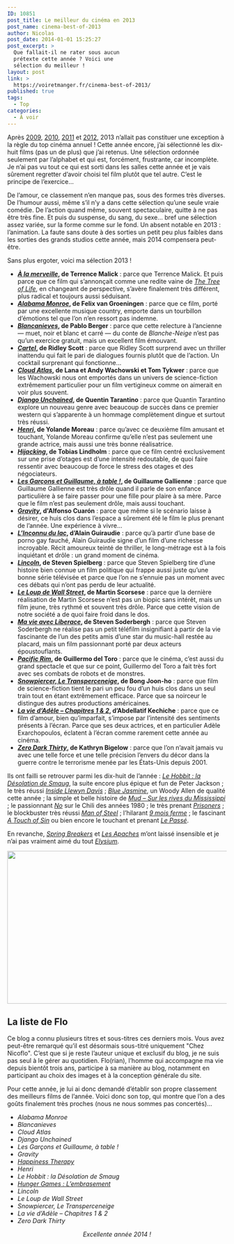 ```yaml
---
ID: 10851
post_title: Le meilleur du cinéma en 2013
post_name: cinema-best-of-2013
author: Nicolas
post_date: 2014-01-01 15:25:27
post_excerpt: >
  Que fallait-il ne rater sous aucun
  prétexte cette année ? Voici une
  sélection du meilleur !
layout: post
link: >
  https://voiretmanger.fr/cinema-best-of-2013/
published: true
tags:
  - Top
categories:
  - À voir
---
```

Après <a href="https://voiretmanger.fr/2009/12/26/cinema-the-very-best-of-2009/">2009</a>, <a href="https://voiretmanger.fr/2010/12/26/cinema-best-of-2010/">2010</a>, <a href="https://voiretmanger.fr/2011/12/31/cinema-best-of-2011/">2011</a> et <a href="https://voiretmanger.fr/cinema-best-of-2012/">2012</a>, 2013 n’allait pas constituer une exception à la règle du top cinéma annuel ! Cette année encore, j’ai sélectionné les dix-huit films (pas un de plus) que j’ai retenus. Une sélection ordonnée seulement par l’alphabet et qui est, forcément, frustrante, car incomplète. Je n’ai pas vu tout ce qui est sorti dans les salles cette année et je vais sûrement regretter d’avoir choisi tel film plutôt que tel autre. C’est le principe de l’exercice…

De l’amour, ce classement n’en manque pas, sous des formes très diverses. De l’humour aussi, même s’il n’y a dans cette sélection qu’une seule vraie comédie. De l’action quand même, souvent spectaculaire, quitte à ne pas être très fine. Et puis du suspense, du sang, du sexe… bref une sélection assez variée, sur la forme comme sur le fond. Un absent notable en 2013 : l’animation. La faute sans doute à des sorties un petit peu plus faibles dans les sorties des grands studios cette année, mais 2014 compensera peut-être.

Sans plus ergoter, voici ma sélection 2013 !

<ul>
	<li><strong><a title="À la merveille, Terrence Malick" href="https://voiretmanger.fr/a-la-merveille-malick/"><em>À la merveille</em></a>, de Terrence Malick</strong> : parce que Terrence Malick. Et puis parce que ce film qui s’annonçait comme une redite vaine de <a title="The Tree of Life, Terrence Malick (Palme d’or 2011)" href="https://voiretmanger.fr/tree-of-life-malick/"><em>The Tree of Life</em></a>, en changeant de perspective, s’avère finalement très différent, plus radical et toujours aussi séduisant.</li>
	<li><strong><a title="Alabama Monroe, Felix van Groeningen" href="https://voiretmanger.fr/alabama-monroe-van-groeningen/"><em>Alabama Monroe</em></a>, de Felix van Groeningen</strong> : parce que ce film, porté par une excellente musique country, emporte dans un tourbillon d’émotions tel que l’on n’en ressort pas indemne.</li>
	<li><strong><a title="Blancanieves, Pablo Berger" href="https://voiretmanger.fr/blancanieves-berger/"><em>Blancanieves</em></a>, de Pablo Berger</strong> : parce que cette relecture à l’ancienne — muet, noir et blanc et carré — du conte de <em>Blanche-Neige</em> n’est pas qu’un exercice gratuit, mais un excellent film émouvant.</li>
	<li><strong><a title="Cartel, Ridley Scott" href="https://voiretmanger.fr/cartel-scott/"><em>Cartel</em></a>, de Ridley Scott</strong> : parce que Ridley Scott surprend avec un thriller inattendu qui fait le pari de dialogues fournis plutôt que de l’action. Un cocktail surprenant qui fonctionne…</li>
	<li><strong><a title="Cloud Atlas, Lana et Andy Wachowski et Tom Tykwer" href="https://voiretmanger.fr/cloud-atlas-wachowski-tykwer/"><em>Cloud Atlas</em></a>, de Lana et Andy Wachowski et Tom Tykwer</strong> : parce que les Wachowski nous ont emportés dans un univers de science-fiction extrêmement particulier pour un film vertigineux comme on aimerait en voir plus souvent.</li>
	<li><strong><a title="Django Unchained, Quentin Tarantino" href="https://voiretmanger.fr/django-unchained-tarantino/"><em>Django Unchained</em></a>, de Quentin Tarantino</strong> : parce que Quantin Tarantino explore un nouveau genre avec beaucoup de succès dans ce premier western qui s’apparente à un hommage complètement dingue et surtout très réussi.</li>
	<li><strong><a title="Henri, Yolande Moreau" href="https://voiretmanger.fr/henri-moreau/"><em>Henri</em></a>, de Yolande Moreau</strong> : parce qu’avec ce deuxième film amusant et touchant, Yolande Moreau confirme qu’elle n’est pas seulement une grande actrice, mais aussi une très bonne réalisatrice.</li>
	<li><strong><a title="Hijacking, Tobias Lindholm" href="https://voiretmanger.fr/hijacking-lindholm/"><em>Hijacking</em></a>, de Tobias Lindholm</strong> : parce que ce film centré exclusivement sur une prise d’otages est d’une intensité redoutable, de quoi faire ressentir avec beaucoup de force le stress des otages et des négociateurs.</li>
	<li><strong><a title="Les Garçons et Guillaume, à table !, Guillaume Gallienne" href="https://voiretmanger.fr/garcons-guillaume-table-gallienne/"><em>Les Garçons et Guillaume, à table !</em></a>, de Guillaume Gallienne</strong> : parce que Guillaume Gallienne est très drôle quand il parle de son enfance particulière à se faire passer pour une fille pour plaire à sa mère. Parce que le film n’est pas seulement drôle, mais aussi touchant.</li>
	<li><strong><a title="Gravity, Alfonso Cuarón" href="https://voiretmanger.fr/gravity-cuaron/"><em>Gravity</em></a>, d'Alfonso Cuarón</strong> : parce que même si le scénario laisse à désirer, ce huis clos dans l’espace a sûrement été le film le plus prenant de l’année. Une expérience à vivre…</li>
	<li><strong><a title="L’Inconnu du lac, Alain Guiraudie" href="https://voiretmanger.fr/l-inconnu-du-lac-guiraudie/"><em>L’Inconnu du lac</em></a>, d’Alain Guiraudie</strong> : parce qu’à partir d’une base de porno gay fauché, Alain Guiraudie signe d’un film d’une richesse incroyable. Récit amoureux teinté de thriller, le long-métrage est à la fois inquiétant et drôle : un grand moment de cinéma.</li>
	<li><strong><a title="Lincoln, Steven Spielberg" href="https://voiretmanger.fr/lincoln-spielberg/"><em>Lincoln</em></a>, de Steven Spielberg</strong> : parce que Steven Spielberg tire d’une histoire bien connue un film politique qui frappe aussi juste qu’une bonne série télévisée et parce que l’on ne s’ennuie pas un moment avec ces débats qui n’ont pas perdu de leur actualité.</li>
	<li><strong><a title="Le Loup de Wall Street, Martin Scorsese" href="https://voiretmanger.fr/loup-wall-street-scorsese/"><em>Le Loup de Wall Street</em></a>, de Martin Scorsese</strong> : parce que la dernière réalisation de Martin Scorsese n’est pas un biopic sans intérêt, mais un film jeune, très rythmé et souvent très drôle. Parce que cette vision de notre société a de quoi faire froid dans le dos.</li>
	<li><strong><a title="Ma vie avec Liberace, Steven Soderbergh" href="https://voiretmanger.fr/ma-vie-avec-liberace-soderbergh/"><em>Ma vie avec Liberace</em></a>, de Steven Soderbergh</strong> : parce que Steven Soderbergh ne réalise pas un petit téléfilm insignifiant à partir de la vie fascinante de l’un des petits amis d’une star du music-hall restée au placard, mais un film passionnant porté par deux acteurs époustouflants.</li>
	<li><strong><a title="Pacific Rim, Guillermo del Toro" href="https://voiretmanger.fr/pacific-rim-toro/"><em>Pacific Rim</em></a>, de Guillermo del Toro</strong> : parce que le cinéma, c’est aussi du grand spectacle et que sur ce point, Guillermo del Toro a fait très fort avec ses combats de robots et de monstres.</li>
	<li><strong><a title="Snowpiercer, Le Transperceneige, Bong Joon-ho" href="https://voiretmanger.fr/snowpiercer-transperceneige-joon-ho/"><em>Snowpiercer, Le Transperceneige</em></a>, de Bong Joon-ho</strong> : parce que film de science-fiction tient le pari un peu fou d’un huis clos dans un seul train tout en étant extrêmement efficace. Parce que sa noirceur le distingue des autres productions américaines.</li>
	<li><strong><a title="La vie d’Adèle – Chapitres 1 &amp; 2, Abdellatif Kechiche (Palme d’or 2013)" href="https://voiretmanger.fr/la-vie-adele-chapitres-1-2-kechiche/"><em>La vie d’Adèle – Chapitres 1 &amp; 2</em></a>, d’Abdellatif Kechiche</strong> : parce que ce film d’amour, bien qu’imparfait, s’impose par l’intensité des sentiments présents à l’écran. Parce que ses deux actrices, et en particulier Adèle Exarchopoulos, éclatent à l’écran comme rarement cette année au cinéma.</li>
	<li><strong><a title="Zero Dark Thirty, Kathryn Bigelow" href="https://voiretmanger.fr/zero-dark-thirty-bigelow/"><em>Zero Dark Thirty</em></a>, de Kathryn Bigelow</strong> : parce que l’on n’avait jamais vu avec une telle force et une telle précision l’envers du décor dans la guerre contre le terrorisme menée par les États-Unis depuis 2001.</li>
</ul>
Ils ont failli se retrouver parmi les dix-huit de l’année : <a title="Le Hobbit : la Désolation de Smaug, Peter Jackson" href="https://voiretmanger.fr/hobbit-desolation-smaug-jackson/"><em>Le Hobbit : la Désolation de Smaug</em></a>, la suite encore plus épique et fun de Peter Jackson ; le très réussi <a title="Inside Llewyn Davis, Joel et Ethan Coen" href="https://voiretmanger.fr/inside-llewyn-davis-coen/"><em>Inside Llewyn Davis</em></a> ; <a title="Blue Jasmine, Woody Allen" href="https://voiretmanger.fr/blue-jasmine-allen/"><em>Blue Jasmine</em></a>, un Woody Allen de qualité cette année ; la simple et belle histoire de <a title="Mud – Sur les rives du Mississippi, Jeff Nichols" href="https://voiretmanger.fr/mud-sur-les-rives-du-mississippi-nichols/"><em>Mud – Sur les rives du Mississippi</em></a> ; le passionnant <a title="No, Pablo Larraín" href="https://voiretmanger.fr/no-larrain/"><em>No</em></a> sur le Chili des années 1980 ; le très prenant <a title="Prisoners, Denis Villeneuve" href="https://voiretmanger.fr/prisoners-villeneuve/"><em>Prisoners</em></a> ; le blockbuster très réussi <a title="Man of Steel, Zack Snyder" href="https://voiretmanger.fr/man-of-steel-snyder/"><em>Man of Steel</em></a> ; l’hilarant <a title="9 mois ferme, Albert Dupontel" href="https://voiretmanger.fr/9-mois-ferme-dupontel/"><em>9 mois ferme</em></a> ; le fascinant <a title="A Touch of Sin, Jia Zhang-Ke" href="https://voiretmanger.fr/a-touch-of-sin-zhang-ke/"><em>A Touch of Sin</em></a> ou bien encore le touchant et prenant <a title="Le Passé, Asghar Farhadi" href="https://voiretmanger.fr/le-passe-farhadi/"><em>Le Passé</em></a>.

En revanche, <a title="Spring Breakers, Harmony Korine" href="https://voiretmanger.fr/spring-breakers-korine/"><em>Spring Breakers</em></a> et <a title="Les Apaches, Thierry de Peretti" href="https://voiretmanger.fr/les-apaches-peretti/"><em>Les Apaches</em></a> m’ont laissé insensible et je n’ai pas vraiment aimé du tout <a title="Elysium, Neill Blomkamp" href="https://voiretmanger.fr/elysium-blomkamp/"><em>Elysium</em></a>.
<div style="text-align: center;"><img class="aligncenter" title="chez-nicoflo.jpg" alt="Chez nicoflo" src="https://voiretmanger.fr/wp-content/uploads/2014/01/chez-nicoflo.jpg" width="1500" height="351" /></div>
<h2>La liste de Flo</h2>
Ce blog a connu plusieurs titres et sous-titres ces derniers mois. Vous avez peut-être remarqué qu’il est désormais sous-titré uniquement "Chez Nicoflo". C’est que si je reste l’auteur unique et exclusif du blog, je ne suis pas seul à le gérer au quotidien. Flo(rian), l’homme qui accompagne ma vie depuis bientôt trois ans, participe à sa manière au blog, notamment en participant au choix des images et à la conception générale du site.

Pour cette année, je lui ai donc demandé d’établir son propre classement des meilleurs films de l’année. Voici donc son top, qui montre que l’on a des goûts finalement très proches (nous ne nous sommes pas concertés)…
<ul>
	<li><em>Alabama Monroe</em></li>
	<li><em>Blancanieves</em></li>
	<li><em>Cloud Atlas</em></li>
	<li><em>Django Unchained</em></li>
	<li><em>Les Garçons et Guillaume, à table !</em></li>
	<li><em>Gravity</em></li>
	<li><a title="Happiness Therapy, David O. Russell" href="https://voiretmanger.fr/happiness-therapy-russell/"><em>Happiness Therapy</em></a></li>
	<li><em>Henri</em></li>
	<li><em>Le Hobbit : la Désolation de Smaug</em></li>
	<li><a title="Hunger Games : L’embrasement, Francis Lawrence" href="https://voiretmanger.fr/hunger-games-embrasement-lawrence/"><em>Hunger Games : L’embrasement</em></a></li>
	<li><em>Lincoln</em></li>
	<li><em>Le Loup de Wall Street</em></li>
	<li><em>Snowpiercer, Le Transperceneige</em></li>
	<li><em>La vie d’Adèle – Chapitres 1 &amp; 2</em></li>
	<li><em>Zero Dark Thirty</em></li>
</ul>
<p style="text-align: center;"><em>Excellente année 2014 !</em></p>